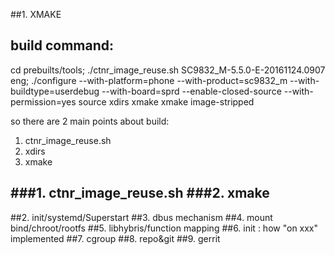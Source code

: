 ##1. XMAKE

build command:
-------------------------------------------
cd prebuilts/tools;
./ctnr_image_reuse.sh SC9832_M-5.5.0-E-20161124.0907 eng;
./configure --with-platform=phone --with-product=sc9832_m --with-buildtype=userdebug --with-board=sprd --enable-closed-source --with-permission=yes
source xdirs
xmake
xmake image-stripped

so there are 2 main points about build:
   1. ctnr_image_reuse.sh
   2. xdirs
   3. xmake
   
###1. ctnr_image_reuse.sh
###2. xmake
---------------------------







##2. init/systemd/Superstart
##3. dbus mechanism
##4. mount bind/chroot/rootfs
##5. libhybris/function mapping
##6. init : how "on xxx" implemented 
##7. cgroup
##8. repo&git
##9. gerrit

